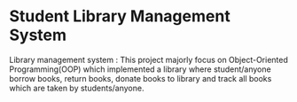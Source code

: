 # Student Library Management System
Library management system : This project majorly focus on Object-Oriented Programming(OOP) which implemented a library where student/anyone borrow books, return books, donate books to library and track all books which are taken by students/anyone.
